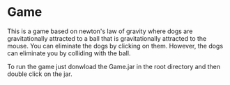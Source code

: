 # Game
This is a game based on newton's law of gravity where dogs are gravitationally attracted to a ball that is gravitationally attracted to the mouse. You can eliminate the dogs by clicking on them. However, the dogs can eliminate you by colliding with the ball.


To run the game just donwload the Game.jar in the root directory and then double click on the jar.
